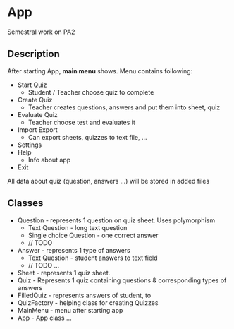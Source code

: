# App

Semestral work on PA2

## Description
 After starting App, **main menu** shows. Menu contains following:
 * Start Quiz
    * Student / Teacher choose quiz to complete
 * Create Quiz
    * Teacher creates questions, answers and put them into sheet, quiz
 * Evaluate Quiz
    * Teacher choose test and evaluates it
 * Import Export
    * Can export sheets, quizzes to text file, ...
 * Settings
 * Help
    * Info about app
 * Exit
 
All data about quiz (question, answers ...) will be stored in added files

## Classes
* Question - represents 1 question on quiz sheet. Uses polymorphism
  * Text Question - long text question
  * Single choice Question - one correct answer
  * // TODO
* Answer - represents 1 type of answers
    * Text Question - student answers to text field
    * // TODO ...
* Sheet - represents 1 quiz sheet.
* Quiz - Represents 1 quiz containing questions & corresponding types of answers
* FilledQuiz - represents answers of student, to 
* QuizFactory - helping class for creating Quizzes
* MainMenu - menu after starting app
* App - App class ...